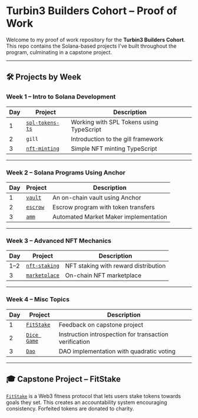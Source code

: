 # Turbin3 Builders Cohort – Proof of Work

Welcome to my proof of work repository for the **Turbin3 Builders Cohort**. This repo contains the Solana-based projects I've built throughout the program, culminating in a capstone project.

---

## 🛠️ Projects by Week

### Week 1 – Intro to Solana Development

| Day | Project             | Description                              |
|-----|---------------------|------------------------------------------|
| 1   | [`spl-tokens-ts`](./spl-token/)     | Working with SPL Tokens using TypeScript |
| 2   | `gill`              | Introduction to the gill framework       |
| 3   | [`nft-minting`](./nft-rug/)       | Simple NFT minting TypeScript            |

---

### Week 2 – Solana Programs Using Anchor

| Day | Project     | Description                           |
|-----|-------------|---------------------------------------|
| 1   | [`vault`](./anchor-vault-q3/)     | An on-chain vault using Anchor        |
| 2   | [`escrow`](./anchor-escrow-q3/)    | Escrow program with token transfers   |
| 3   | [`amm`](./amm/)       | Automated Market Maker implementation |

---

### Week 3 – Advanced NFT Mechanics

| Day | Project         | Description                          |
|-----|-----------------|--------------------------------------|
| 1–2 | [`nft-staking`](./nft-staking/)   | NFT staking with reward distribution |
| 3   | [`marketplace`](./marketplace/)   | On-chain NFT marketplace             |

---

### Week 4 – Misc Topics

| Day | Project              | Description                                         |
|-----|----------------------|-----------------------------------------------------|
| 1   | [`FitStake`](./FitStake/docs/) | Feedback on capstone project                    |
| 2   | [`Dice Game`](./dice-game/)    | Instruction introspection for transaction verification |
| 3   | [`Dao`](./dao/)               | DAO implementation with quadratic voting         |


---

## 🎓 Capstone Project – FitStake

[`FitStake`](./FitStake/) is a Web3 fitness protocol that lets users stake tokens towards goals they set. This creates an accountability system encouraging consistency. Forfeited tokens are donated to charity.


